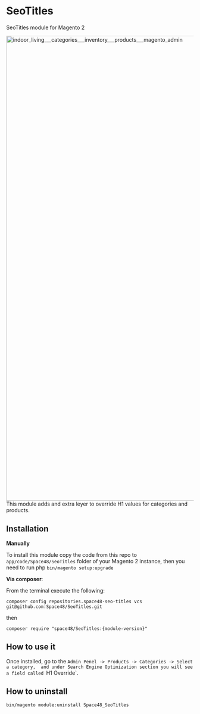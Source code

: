 # SeoTitles
SeoTitles module for Magento 2

<img width="1249" alt="indoor_living___categories___inventory___products___magento_admin" src="https://cloud.githubusercontent.com/assets/1080386/25120747/37ce3e1a-2417-11e7-9835-a748f7fb5165.png">
This module adds and extra leyer to override H1 values for categories and products.

## Installation

**Manually** 

To install this module copy the code from this repo to `app/code/Space48/SeoTitles` folder of your Magento 2 instance, then you need to run php `bin/magento setup:upgrade`

**Via composer**:

From the terminal execute the following:

`composer config repositories.space48-seo-titles vcs git@github.com:Space48/SeoTitles.git`

then

`composer require "space48/SeoTitles:{module-version}"`

## How to use it
Once installed, go to the `Admin Penel -> Products -> Categories -> Select a category, 
and under Search Engine Optimization section you will see a field called `H1 Override`.


## How to uninstall
`bin/magento module:uninstall Space48_SeoTitles`
